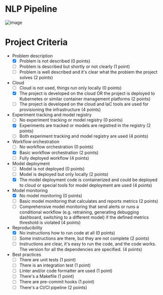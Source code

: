 # NLP Pipeline

![image](https://github.com/bsenst/mlops/assets/8211411/10d8314c-320a-49f6-91c8-1153e62cd74d)

# Project Criteria
* Problem description
    * [x] Problem is not described (0 points)
    * [ ] Problem is described but shortly or not clearly (1 point)
    * [ ] Problem is well described and it's clear what the problem the project solves (2 points)
* Cloud
    * [ ] Cloud is not used, things run only locally (0 points)
    * [x] The project is developed on the cloud OR the project is deployed to Kubernetes or similar container management platforms (2 points)
    * [ ] The project is developed on the cloud and IaC tools are used for provisioning the infrastructure (4 points)
* Experiment tracking and model registry
    * [ ] No experiment tracking or model registry (0 points)
    * [x] Experiments are tracked or models are registred in the registry (2 points)
    * [ ] Both experiment tracking and model registry are used (4 points)
* Workflow orchestration
    * [ ] No workflow orchestration (0 points)
    * [x] Basic workflow orchestration (2 points)
    * [ ] Fully deployed workflow (4 points)
* Model deployment
    * [ ] Model is not deployed (0 points)
    * [ ] Model is deployed but only locally (2 points)
    * [x] The model deployment code is containerized and could be deployed to cloud or special tools for model deployment are used (4 points)
* Model monitoring
    * [x] No model monitoring (0 points)
    * [ ] Basic model monitoring that calculates and reports metrics (2 points)
    * [ ] Comprehensive model monitoring that send alerts or runs a conditional workflow (e.g. retraining, generating debugging dashboard, switching to a different model) if the defined metrics threshold is violated (4 points) 
* Reproducibility
    * [x] No instructions how to run code at all (0 points)
    * [ ] Some instructions are there, but they are not complete (2 points)
    * [ ] Instructions are clear, it's easy to run the code, and the code works. The version for all the dependencies are specified. (4 points)
* Best practices
    * [ ] There are unit tests (1 point)
    * [ ] There is an integration test (1 point)
    * [ ] Linter and/or code formatter are used (1 point)
    * [ ] There's a Makefile (1 point)
    * [ ] There are pre-commit hooks (1 point)
    * [ ] There's a CI/CI pipeline (2 points)
